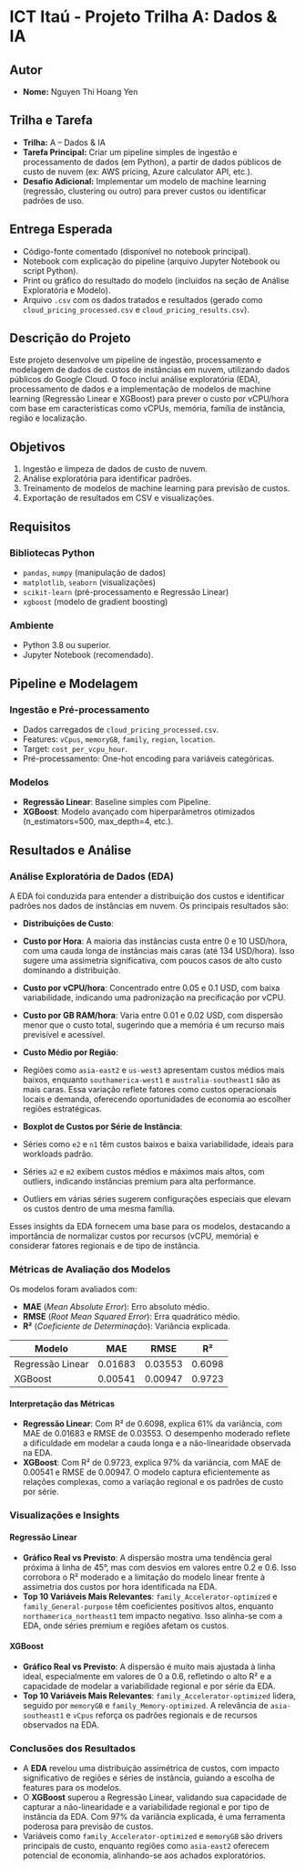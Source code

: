 # ICT Itaú - Projeto Trilha A: Dados & IA

## Autor
- **Nome:** Nguyen Thi Hoang Yen

## Trilha e Tarefa
- **Trilha:** A – Dados & IA  
- **Tarefa Principal:** Criar um pipeline simples de ingestão e processamento de dados (em Python), a partir de dados públicos de custo de nuvem (ex: AWS pricing, Azure calculator API, etc.).  
- **Desafio Adicional:** Implementar um modelo de machine learning (regressão, clustering ou outro) para prever custos ou identificar padrões de uso.  

## Entrega Esperada
- Código-fonte comentado (disponível no notebook principal).  
- Notebook com explicação do pipeline (arquivo Jupyter Notebook ou script Python).  
- Print ou gráfico do resultado do modelo (incluídos na seção de Análise Exploratória e Modelo).  
- Arquivo `.csv` com os dados tratados e resultados (gerado como `cloud_pricing_processed.csv` e `cloud_pricing_results.csv`).  

## Descrição do Projeto
Este projeto desenvolve um pipeline de ingestão, processamento e modelagem de dados de custos de instâncias em nuvem, utilizando dados públicos do Google Cloud. O foco inclui análise exploratória (EDA), processamento de dados e a implementação de modelos de machine learning (Regressão Linear e XGBoost) para prever o custo por vCPU/hora com base em características como vCPUs, memória, família de instância, região e localização.


## Objetivos
1. Ingestão e limpeza de dados de custo de nuvem.  
2. Análise exploratória para identificar padrões.  
3. Treinamento de modelos de machine learning para previsão de custos.  
4. Exportação de resultados em CSV e visualizações.

## Requisitos
### Bibliotecas Python
- `pandas`, `numpy` (manipulação de dados)  
- `matplotlib`, `seaborn` (visualizações)  
- `scikit-learn` (pré-processamento e Regressão Linear)  
- `xgboost` (modelo de gradient boosting)  

### Ambiente
- Python 3.8 ou superior.  
- Jupyter Notebook (recomendado).

## Pipeline e Modelagem
### Ingestão e Pré-processamento
- Dados carregados de `cloud_pricing_processed.csv`.  
- Features: `vCpus`, `memoryGB`, `family`, `region`, `location`.  
- Target: `cost_per_vcpu_hour`.  
- Pré-processamento: One-hot encoding para variáveis categóricas.

### Modelos
- **Regressão Linear**: Baseline simples com Pipeline.  
- **XGBoost**: Modelo avançado com hiperparâmetros otimizados (n_estimators=500, max_depth=4, etc.).

## Resultados e Análise
### Análise Exploratória de Dados (EDA)
A EDA foi conduzida para entender a distribuição dos custos e identificar padrões nos dados de instâncias em nuvem. Os principais resultados são:

- **Distribuições de Custo**:  
- **Custo por Hora**: A maioria das instâncias custa entre 0 e 10 USD/hora, com uma cauda longa de instâncias mais caras (até 134 USD/hora). Isso sugere uma assimetria significativa, com poucos casos de alto custo dominando a distribuição.  
- **Custo por vCPU/hora**: Concentrado entre 0.05 e 0.1 USD, com baixa variabilidade, indicando uma padronização na precificação por vCPU.  
- **Custo por GB RAM/hora**: Varia entre 0.01 e 0.02 USD, com dispersão menor que o custo total, sugerindo que a memória é um recurso mais previsível e acessível.  

- **Custo Médio por Região**:  
- Regiões como `asia-east2` e `us-west3` apresentam custos médios mais baixos, enquanto `southamerica-west1` e `australia-southeast1` são as mais caras. Essa variação reflete fatores como custos operacionais locais e demanda, oferecendo oportunidades de economia ao escolher regiões estratégicas.

- **Boxplot de Custos por Série de Instância**:  
- Séries como `e2` e `n1` têm custos baixos e baixa variabilidade, ideais para workloads padrão.  
- Séries `a2` e `m2` exibem custos médios e máximos mais altos, com outliers, indicando instâncias premium para alta performance.  
- Outliers em várias séries sugerem configurações especiais que elevam os custos dentro de uma mesma família.

Esses insights da EDA fornecem uma base para os modelos, destacando a importância de normalizar custos por recursos (vCPU, memória) e considerar fatores regionais e de tipo de instância.

### Métricas de Avaliação dos Modelos
Os modelos foram avaliados com:
- **MAE** (*Mean Absolute Error*): Erro absoluto médio.  
- **RMSE** (*Root Mean Squared Error*): Erra quadrático médio.  
- **R²** (*Coeficiente de Determinação*): Variância explicada.

| Modelo              | MAE     | RMSE    | R²     |
|----------------------|---------|---------|--------|
| Regressão Linear     | 0.01683 | 0.03553 | 0.6098 |
| XGBoost              | 0.00541 | 0.00947 | 0.9723 |

#### Interpretação das Métricas
- **Regressão Linear**: Com R² de 0.6098, explica 61% da variância, com MAE de 0.01683 e RMSE de 0.03553. O desempenho moderado reflete a dificuldade em modelar a cauda longa e a não-linearidade observada na EDA.
- **XGBoost**: Com R² de 0.9723, explica 97% da variância, com MAE de 0.00541 e RMSE de 0.00947. O modelo captura eficientemente as relações complexas, como a variação regional e os padrões de custo por série.

### Visualizações e Insights
#### Regressão Linear
- **Gráfico Real vs Previsto**: A dispersão mostra uma tendência geral próxima à linha de 45°, mas com desvios em valores entre 0.2 e 0.6. Isso corrobora o R² moderado e a limitação do modelo linear frente à assimetria dos custos por hora identificada na EDA.
- **Top 10 Variáveis Mais Relevantes**: `family_Accelerator-optimized` e `family_General-purpose` têm coeficientes positivos altos, enquanto `northamerica_northeast1` tem impacto negativo. Isso alinha-se com a EDA, onde séries premium e regiões afetam os custos.

#### XGBoost
- **Gráfico Real vs Previsto**: A dispersão é muito mais ajustada à linha ideal, especialmente em valores de 0 a 0.6, refletindo o alto R² e a capacidade de modelar a variabilidade regional e por série da EDA.
- **Top 10 Variáveis Mais Relevantes**: `family_Accelerator-optimized` lidera, seguido por `memoryGB` e `family_Memory-optimized`. A relevância de `asia-southeast1` e `vCpus` reforça os padrões regionais e de recursos observados na EDA.

### Conclusões dos Resultados
- A **EDA** revelou uma distribuição assimétrica de custos, com impacto significativo de regiões e séries de instância, guiando a escolha de features para os modelos.
- O **XGBoost** superou a Regressão Linear, validando sua capacidade de capturar a não-linearidade e a variabilidade regional e por tipo de instância da EDA. Com 97% da variância explicada, é uma ferramenta poderosa para previsão de custos.
- Variáveis como `family_Accelerator-optimized` e `memoryGB` são drivers principais de custo, enquanto regiões como `asia-east2` oferecem potencial de economia, alinhando-se aos achados exploratórios.
